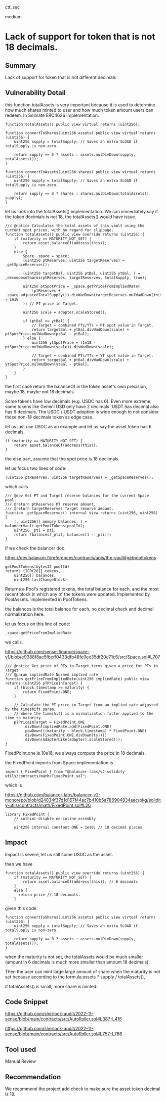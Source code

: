 ctf_sec

medium

# Lack of support for token that is not 18 decimals.

## Summary

Lack of support for token that is not different decimals 

## Vulnerability Detail

this function totalAssets is very important because it is used to determine how much shares minted to user and how much token amount users can redeem. In Solmate ERC4626 implementation:

```solidity
function totalAssets() public view virtual returns (uint256);

function convertToShares(uint256 assets) public view virtual returns (uint256) {
	uint256 supply = totalSupply; // Saves an extra SLOAD if totalSupply is non-zero.

	return supply == 0 ? assets : assets.mulDivDown(supply, totalAssets());
}

function convertToAssets(uint256 shares) public view virtual returns (uint256) {
	uint256 supply = totalSupply; // Saves an extra SLOAD if totalSupply is non-zero.

	return supply == 0 ? shares : shares.mulDivDown(totalAssets(), supply);
}
```

let us look into the totalAssets() implementation. We can immediately say if the token decimials is not 18, the totalAssets() would have issue.

```solidity
/// @notice Calculates the total assets of this vault using the current spot prices, with no regard for slippage.
function totalAssets() public view override returns (uint256) {
	if (maturity == MATURITY_NOT_SET) {
		return asset.balanceOf(address(this));
	} 
	else {
		Space _space = space;
		(uint256 ptReserves, uint256 targetReserves) = _getSpaceReserves();

		(uint256 targetBal, uint256 ptBal, uint256 ytBal, ) = _decomposeShares(ptReserves, targetReserves, totalSupply, true);

		uint256 ptSpotPrice = _space.getPriceFromImpliedRate(
			(ptReserves + _space.adjustedTotalSupply()).divWadDown(targetReserves.mulWadDown(initScale)) - 1e18
		); // PT price in Target.

		uint256 scale = adapter.scaleStored();

		if (ptBal >= ytBal) {
			// Target + combined PTs/YTs + PT spot value in Target.
			return targetBal + ytBal.divWadDown(scale) + ptSpotPrice.mulWadDown(ptBal - ytBal);
		} else {
			uint256 ytSpotPrice = (1e18 - ptSpotPrice.mulWadDown(scale)).divWadDown(scale);

			// Target + combined PTs/YTs + YT spot value in Target.
			return targetBal + ptBal.divWadDown(scale) + ytSpotPrice.mulWadDown(ytBal - ptBal);
		}
	}
}
```

the first case return the balanceOf in the token asset's own precision, maybe 18, maybe not 18 decimals.

Some tokens have low decimals (e.g. USDC has 6). Even more extreme, some tokens like Gemini USD only have 2 decimals.
USDT has decimal also has 6 decimals. The USDC / USDT adoption is wide enough to not consider these non-18 decimals token as edge case.

let us just use USDC as an example and let us say the asset token has 6 decimals.

```solidity
if (maturity == MATURITY_NOT_SET) {
	return asset.balanceOf(address(this));
}
```

the else part, assume that the spot price is 18 deciimals.

let us focus two lines of code:

```solidity
(uint256 ptReserves, uint256 targetReserves) = _getSpaceReserves();
```

which calls

```solidity
/// @dev Get PT and Target reserve balances for the current Space pool.
/// @return ptReserves PT reserve amount.
/// @return targetReserves Target reserve amount.
function _getSpaceReserves() internal view returns (uint256, uint256) {
	(, uint256[] memory balances, ) = balancerVault.getPoolTokens(poolId);
	uint256 _pti = pti;
	return (balances[_pti], balances[1 - _pti]);
}
```

if we check the balancer doc.

https://dev.balancer.fi/references/contracts/apis/the-vault#getpooltokens

```solidity
getPoolTokens(bytes32 poolId)
returns (IERC20[] tokens, 
    uint256[] balances,
    uint256 lastChangeBlock)
```

Returns a Pool's registered tokens, the total balance for each, and the most recent block in which any of the tokens were updated. Implemented by PoolAssets. Implemented in PoolTokens.

the balances is the total balance for each, no decimal check and decimal normalization here.

let us focus on this line of code:

```solidity
_space.getPriceFromImpliedRate
```

we calls.

https://github.com/sense-finance/space-v1/blob/e9388f8ae5fbeff0433dfb48fe0ee35df20e71c6/src/Space.sol#L707

```solidity
/// @notice Get price of PTs in Target terms given a price for PTs in Target
/// @param impliedRate Normed implied rate
function getPriceFromImpliedRate(uint256 impliedRate) public view returns (uint256 pTPriceInTarget) {
	if (block.timestamp >= maturity) {
		return FixedPoint.ONE;
	}

	// Calculate the PT price in Target from an implied rate adjusted by the timeshift param,
	// where the timeshift is a normalization factor applied to the time to maturity
	pTPriceInTarget = FixedPoint.ONE
		.divDown(impliedRate.add(FixedPoint.ONE)
		.powDown(((maturity - block.timestamp) * FixedPoint.ONE)
		.divDown(FixedPoint.ONE.divDown(ts))))
		.divDown(AdapterLike(adapter).scaleStored());
}
```

FixedPoint.one is 10e18, we always compute the price in 18 decimals.

the FixedPoint imports from Space implementation is

```solidity
import { FixedPoint } from "@balancer-labs/v2-solidity-utils/contracts/math/FixedPoint.sol";
```

which is

https://github.com/balancer-labs/balancer-v2-monorepo/blob/d24834f37d1d167f44ac7b410b5a786904834aec/pkg/solidity-utils/contracts/math/FixedPoint.sol#L26

```
library FixedPoint {
    // solhint-disable no-inline-assembly

    uint256 internal constant ONE = 1e18; // 18 decimal places
```


## Impact

Impact is severe, let us still some USDC as the asset.

then we have

```solidity
function totalAssets() public view override returns (uint256) {
	if (maturity == MATURITY_NOT_SET) {
		return asset.balanceOf(address(this)); // 6 decimals
	} 
	else {
	  return price // 18 decimals.
	}
```

given this code:

```solidity
function convertToShares(uint256 assets) public view virtual returns (uint256) {
	uint256 supply = totalSupply; // Saves an extra SLOAD if totalSupply is non-zero.

	return supply == 0 ? assets : assets.mulDivDown(supply, totalAssets());
}
```

when the maturity is not set, the totalAssets would be much smaller (amount in 6 decimals is much more smaller than amount 18 decimals).

Then the user can mint large large amount of share when the maturity is not set because according to the formula:assets * supply / totalAssets(),

if totalAssets() is small, more share is minted.


## Code Snippet

https://github.com/sherlock-audit/2022-11-sense/blob/main/contracts/src/AutoRoller.sol#L387-L416

https://github.com/sherlock-audit/2022-11-sense/blob/main/contracts/src/AutoRoller.sol#L757-L766

## Tool used

Manual Review

## Recommendation

We recommend the project add check to make sure the asset token decimal is 18.
